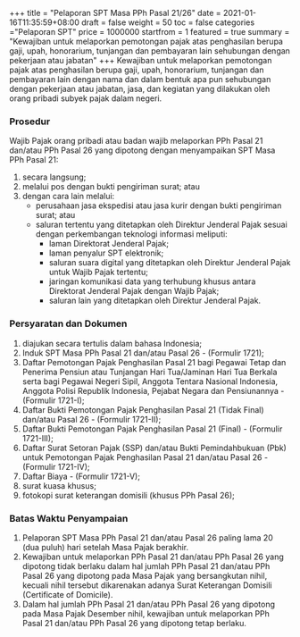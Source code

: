+++
title = "Pelaporan SPT Masa PPh Pasal 21/26"
date = 2021-01-16T11:35:59+08:00
draft = false
weight = 50
toc = false
categories ="Pelaporan SPT"
price = 1000000
startfrom = 1
featured = true
summary = "Kewajiban untuk melaporkan pemotongan pajak atas penghasilan berupa gaji, upah, honorarium, tunjangan dan pembayaran lain sehubungan dengan pekerjaan atau jabatan"
+++
Kewajiban untuk melaporkan pemotongan pajak atas penghasilan berupa gaji, upah, honorarium, tunjangan dan pembayaran lain dengan nama dan dalam bentuk apa pun sehubungan dengan pekerjaan atau jabatan, jasa, dan kegiatan yang dilakukan oleh orang pribadi subyek pajak dalam negeri.
### Prosedur
Wajib Pajak orang pribadi atau badan wajib melaporkan PPh Pasal 21 dan/atau PPh Pasal 26 yang dipotong dengan menyampaikan SPT Masa PPh Pasal 21:
1. secara langsung;
2. melalui pos dengan bukti pengiriman surat; atau
3. dengan cara lain melalui: 
    - perusahaan jasa ekspedisi atau jasa kurir dengan bukti pengiriman surat; atau
    - saluran tertentu yang ditetapkan oleh Direktur Jenderal Pajak sesuai dengan perkembangan teknologi informasi meliputi:
        - laman Direktorat Jenderal Pajak;
        - laman penyalur SPT elektronik;
        - saluran suara digital yang ditetapkan oleh Direktur Jenderal Pajak untuk Wajib Pajak tertentu;
        - jaringan komunikasi data yang terhubung khusus antara Direktorat Jenderal Pajak dengan Wajib Pajak;
        - saluran lain yang ditetapkan oleh Direktur Jenderal Pajak.

### Persyaratan dan Dokumen
1. diajukan secara tertulis dalam bahasa Indonesia;
2. Induk SPT Masa PPh Pasal 21 dan/atau Pasal 26 - (Formulir 1721);
3. Daftar Pemotongan Pajak Penghasilan Pasal 21 bagi Pegawai Tetap dan Penerima Pensiun atau Tunjangan Hari Tua/Jaminan Hari Tua Berkala serta bagi Pegawai Negeri Sipil, Anggota Tentara Nasional Indonesia, Anggota Polisi Republik Indonesia, Pejabat Negara dan Pensiunannya - (Formulir 1721-I);
4. Daftar Bukti Pemotongan Pajak Penghasilan Pasal 21 (Tidak Final) dan/atau Pasal 26 - (Formulir 1721-II);
5. Daftar Bukti Pemotongan Pajak Penghasilan Pasal 21 (Final) - (Formulir 1721-III);
6. Daftar Surat Setoran Pajak (SSP) dan/atau Bukti Pemindahbukuan (Pbk) untuk Pemotongan Pajak Penghasilan Pasal 21 dan/atau Pasal 26 - (Formulir 1721-IV);
7. Daftar Biaya - (Formulir 1721-V);
8. surat kuasa khusus;
9. fotokopi surat keterangan domisili (khusus PPh Pasal 26); 

### Batas Waktu Penyampaian
1. Pelaporan SPT Masa PPh Pasal 21 dan/atau Pasal 26 paling lama 20 (dua puluh) hari setelah Masa Pajak berakhir.
2. Kewajiban untuk melaporkan PPh Pasal 21 dan/atau PPh Pasal 26 yang dipotong tidak berlaku dalam hal jumlah PPh Pasal 21 dan/atau PPh Pasal 26 yang dipotong pada Masa Pajak yang bersangkutan nihil, kecuali nihil tersebut dikarenakan adanya Surat Keterangan Domisili (Certificate of Domicile).
3. Dalam hal jumlah PPh Pasal 21 dan/atau PPh Pasal 26 yang dipotong pada Masa Pajak Desember nihil, kewajiban untuk melaporkan PPh Pasal 21 dan/atau PPh Pasal 26 yang dipotong tetap berlaku. 